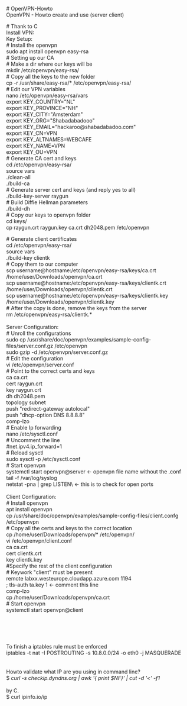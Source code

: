 <p># OpenVPN-Howto<br />OpenVPN - Howto create and use (server client)</p>
<p># Thank to C<br />Install VPN:<br />Key Setup:<br /># Install the openvpn<br />sudo apt install openvpn easy-rsa<br /># Setting up our CA
  <br /># Make a dir where our keys will be
  <br />mkdir /etc/openvpn/easy-rsa/
  <br /># Copy all the keys to the new folder<br />cp -r /usr/share/easy-rsa/* /etc/openvpn/easy-rsa/<br /># Edit our VPN variables<br />nano /etc/openvpn/easy-rsa/vars
  <br />export KEY_COUNTRY="NL"
  <br />export KEY_PROVINCE="NH"
  <br />export KEY_CITY="Amsterdam"
  <br />export KEY_ORG="Shabadabadooo"
  <br />export KEY_EMAIL="hackaroo@shabadabadoo.com"
  <br />export KEY_CN=VPN
  <br />export KEY_ALTNAMES=WEBCAFE
  <br />export KEY_NAME=VPN
  <br />export KEY_OU=VPN
  <br /># Generate CA cert and keys
  <br />cd /etc/openvpn/easy-rsa/
  <br />source vars
  <br />./clean-all
  <br />./build-ca
  <br /># Generate server cert and keys (and reply yes to all)
  <br />./build-key-server raygun
  <br /># Build Diffie Hellman parameters
  <br />./build-dh<br /># Copy our keys to openvpn folder
  <br />cd keys/
  <br />cp raygun.crt raygun.key ca.crt dh2048.pem /etc/openvpn</p>
<p># Generate client certificates
  <br />cd /etc/openvpn/easy-rsa/
  <br />source vars<br />
  ./build-key clientk<br />
  # Copy them to our computer<br />
  scp username@hostname:/etc/openvpn/easy-rsa/keys/ca.crt /home/user/Downloads/openvpn/ca.crt
  <br />scp username@hostname:/etc/openvpn/easy-rsa/keys/clientk.crt /home/user/Downloads/openvpn/clientk.crt
  <br />scp username@hostname:/etc/openvpn/easy-rsa/keys/clientk.key /home/user/Downloads/openvpn/clientk.key
  <br /># After the copy is done, remove the keys from the server
  <br />rm /etc/openvpn/easy-rsa/clientk.*
  <br /><br />Server Configuration:
  <br /># Unroll the configurations
  <br />sudo cp /usr/share/doc/openvpn/examples/sample-config-files/server.conf.gz /etc/openvpn
  <br />sudo gzip -d /etc/openvpn/server.conf.gz
  <br /># Edit the configuration
  <br />vi /etc/openvpn/server.conf
  <br /># Point to the correct certs and keys
  <br />ca ca.crt
  <br />cert raygun.crt
  <br />key raygun.crt
  <br />dh dh2048.pem
  <br />topology subnet 
  <br />push "redirect-gateway autolocal"
  <br />push "dhcp-option DNS 8.8.8.8"
  <br />comp-lzo
  <br /># Enable Ip forwarding
  <br />nano /etc/sysctl.conf
  <br /># Uncomment the line
  <br />#net.ipv4.ip_forward=1
  <br /># Reload sysctl
  <br />sudo sysctl -p /etc/sysctl.conf
  <br /># Start openvpn<br />systemctl start openvpn@server  <- openvpn file name without the .conf 
  <br />tail -f /var/log/syslog
  <br>netstat -pna | grep LISTEN\   <- this is to check for open ports
  <br><br />Client Configuration:
  <br /># Install openvpn
  <br />apt install openvpn
  <br />cp /usr/share/doc/openvpn/examples/sample-config-files/client.confg /etc/openvpn<br /># Copy all the certs and keys to the correct location
  <br />cp /home/user/Downloads/openvpn/* /etc/openvpn/
  <br />vi /etc/openvpn/client.conf
  <br />ca ca.crt
  <br />cert clientk.crt
  <br />key clientk.key
  <br />#Specify the rest of the client configuration
  <br /># Keywork "client" must be present
  <br />remote labxx.westeurope.cloudapp.azure.com 1194
  <br />; tls-auth ta.key 1     <- comment this line
  <br />comp-lzo
  <br />cp /home/user/Downloads/openvpn/ca.crt
  <br /># Start openvpn<br />systemctl start openvpn@client<br /><br /></p>
  <br>
  <br>
  <br> To finish a iptables rule must be enforced
  <br> iptables -t nat -I POSTROUTING -s 10.8.0.0/24 -o eth0 -j MASQUERADE
  <br>
  <br>
  <br> Howto validate what IP are you using in command line?
  <br> $<i> curl -s checkip.dyndns.org | awk '{ print $NF}' | cut -d '<' -f1 </i>
<br>
  <br> by C.
    <br> $ curl ipinfo.io/ip
